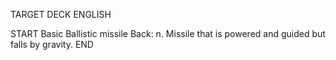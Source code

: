 TARGET DECK
ENGLISH

START
Basic
Ballistic missile
Back: n. Missile that is powered and guided but falls by gravity.
END
